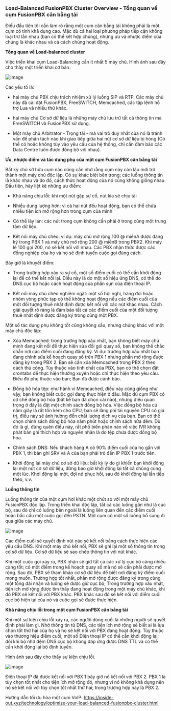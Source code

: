 ### Load-Balanced FusionPBX Cluster Overview - Tổng quan về cụm FusionPBX cân bằng tải

Điều đầu tiên tôi cần làm rõ rằng một cụm cân bằng tải không phải là một cụm có tính khả dụng cao. Mặc dù cả hai loại phương pháp tiếp cận không loại trừ lẫn nhau (bạn có thể kết hợp chúng), nhưng ưu và nhược điểm của chúng là khác nhau và cả cách chúng hoạt động. 

**Tổng quan về Load-balanced cluster**

Việc triển khai cụm Load-Balancing cần ít nhất 5 máy chủ. Hình ảnh sau đây cho thấy một triển khai cơ bản.

![image](https://user-images.githubusercontent.com/69178270/141229831-b89d0033-3e8f-48fa-a18e-03de5d234b83.png)

Các yếu tố là:

 - hai máy chủ PBX chịu trách nhiệm xử lý luồng SIP và RTP. Các máy chủ này đã cài đặt FusionPBX, FreeSWITCH, Memcached, các tập lệnh hỗ trợ Lua và nhiều thứ khác.

 - hai máy chủ Cơ sở dữ liệu là những máy chủ lưu trữ tất cả thông tin mà FreeSWITCH và FusionPBX sử dụng.

 - Một máy chủ Arbitrator - Trọng tài - mà vai trò duy nhất của nó là tránh vấn đề phân tách não khi giao tiếp giữa hai nút cơ sở dữ liệu bị hỏng (Có thể có hoặc không tùy vào yêu cầu của hệ thống, chỉ cần đảm bảo các Data Centre luôn được đồng bộ với nhau).

**Ưu, nhược điểm và tác dụng phụ của một cụm FusionPBX cân bằng tải**

Bất kỳ chủ sở hữu cụm nào cũng cần nhớ rằng cụm này còn lâu mới trở thành một máy chủ độc lập. Có sự khác biệt bên trong; các luồng thông tin là khác nhau và do đó, cách thức hoạt động của nó cũng không giống nhau. Đầu tiên, hãy liệt kê những ưu điểm:

 - Khả năng chịu lỗi: khi một nút gặp sự cố, nút kia sẽ chịu tải

 - Nhiều dung lượng hơn: vì cả hai nút đều hoạt động, bạn có thể chứa nhiều tiện ích mở rộng hơn trong cụm của mình

 - Có thể lây lan: các nút trong cụm không cần phải ở trong cùng một trung tâm dữ liệu.

 - Kết nối máy chủ chéo: ví dụ: máy chủ mở rộng 100 @ miềnA được đăng ký trong PBX 1 và máy chủ mở rộng 200 @ miềnB trong PBX2. Khi máy lẻ 100 gọi 200, nó sẽ kết nối với nhau. Các PBX nhận thức được các đồng nghiệp của họ và họ sẽ định tuyến cuộc gọi đúng cách.

Bây giờ là khuyết điểm:

 - Trong trường hợp xảy ra sự cố, một số điểm cuối có thể cần khởi động lại để có thể kết nối lại. Điều này là do một số hiệu ứng DNS, có thể do DNS cục bộ hoặc cách hoạt động của phần sụn của điện thoại IP.

 - Kết nối máy chủ chéo nghiêm ngặt: một số hội nghị, hàng đợi hoặc nhóm vòng phức tạp có thể không hoạt động nếu các điểm cuối của một đối tượng thuê nhất định được kết nối với các nút khác nhau. Cách giải quyết rõ ràng là đảm bảo tất cả các điểm cuối của một đối tượng thuê nhất định được đăng ký trong cùng một PBX.

Một số tác dụng phụ không tốt cũng không xấu, nhưng chúng khác với một máy chủ độc lập:

 - Xóa Memcached: trong trường hợp xấu nhất, bạn không biết máy chủ mình đang kết nối để thực hiện sửa đổi gói quay số, bạn không thể chắc chắn nơi các điểm cuối đang đăng ký. Ví dụ: trường hợp xấu nhất bạn đang chỉnh sửa kế hoạch quay số trên PBX 1 nhưng phần mở rộng được đăng ký trong PBX 2. Bạn sẽ cần xóa Memcached trong PBX 2 theo cách thủ công. Tùy thuộc vào tính chất của PBX, bạn có thể chọn đặt crontabs để thực hiện thường xuyên hoặc chỉ thực hiện theo yêu cầu. Điều đó phụ thuộc vào bạn; Bạn đã được cảnh báo.

 - Đồng bộ hóa tệp: như hành vi Memcached, điều này cũng giống như vậy, bạn không biết cuộc gọi đang thực hiện ở đâu. Mặc dù cụm PBX có cơ chế đồng bộ hóa (bất kể bạn đã chọn cái nào), nhưng điều quan trọng ở đây là đặt một chính sách đồng bộ hóa. Việc đồng bộ hóa cứ năm giây là rất tốn kém cho CPU, bạn sẽ lãng phí tài nguyên CPU có giá trị, điều này sẽ ảnh hưởng đến chất lượng dịch vụ của bạn. Bạn có thể chọn chính sách đồng bộ hóa năm phút hoặc chính sách nửa đêm. Dù đó là gì, đừng quên điều này, rất phổ biến phàn nàn về việc IVR không phát bản ghi thích hợp và nguyên nhân là do tệp chưa được đồng bộ hóa.

 - Chính sách DNS: Nếu khách hàng A có 90% điểm cuối của họ gần với PBX 1, thì bản ghi SRV và A của bạn phải trỏ đến IP PBX 1 trước tiên.

 - Khởi động lại máy chủ cơ sở dữ liệu: bất kỳ lý do gì khiến bạn khởi động lại một nút cơ sở dữ liệu, đừng bao giờ khởi động lại tất cả chúng cùng một lúc. Khởi động lại một, đợi nó phục hồi, sau đó khởi động lại lần tiếp theo, v.v.

**Luồng thông tin**

Luồng thông tin của một cụm hơi khác một chút so với một máy chủ FusionPBX độc lập. Trong triển khai độc lập, tất cả các luồng gần như là cục bộ, sau đó chỉ có luồng bên ngoài là luồng liên quan đến các điểm cuối hoặc bắc cầu một cuộc gọi đến PSTN. Một cụm có một số luồng bổ sung đi qua giữa các máy chủ.

![image](https://user-images.githubusercontent.com/69178270/141232441-b92b433f-b2de-4973-9c3a-b78e72af9e1d.png)

Các điểm cuối sẽ quyết định nút nào sẽ kết nối bằng cách thực hiện các yêu cầu DNS. Khi một máy chủ kết nối, PBX sẽ ghi lại một số thông tin trong cơ sở dữ liệu. Cơ sở dữ liệu sẽ sao chép thông tin với nút khác.

Khi một cuộc gọi xảy ra, PBX nhận sẽ giữ tất cả các xử lý cục bộ càng nhiều càng tốt; có một điểm trong kế hoạch quay số mà nó sẽ cần phải được mở rộng. Sau đó, PBX sẽ tham khảo cơ sở dữ liệu để biết nơi đăng ký điểm cuối mong muốn. Trường hợp tốt nhất, phần mở rộng được đăng ký trong cùng một tổng đài nhận và luồng sẽ được giữ cục bộ; Trong trường hợp xấu nhất, tiện ích mở rộng được tìm thấy đang hoạt động trong một máy chủ khác, khi đó PBX sẽ kết nối với PBX khác. PBX khác sau đó sẽ kết nối với điểm cuối cục bộ hiện tại của nó và cuộc gọi sẽ được thực hiện.

**Khả năng chịu lỗi trong một cụm FusionPBX cân bằng tải**

Khi một sự kiện chịu lỗi xảy ra, các người dùng cuối là những người sẽ quyết định phải làm gì. Nhờ thông tin từ DNS, các tiện ích mở rộng sẽ biết ai là lựa chọn tốt thứ hai của họ và họ sẽ kết nối với PBX đang hoạt động. Tùy thuộc vào thương hiệu điểm cuối, một số Điện thoại IP có thể cần khởi động lại; đôi khi bộ nhớ đệm DNS cục bộ không đáp ứng được DNS TTL và có thể cần khởi động lại bộ định tuyến.

Hình ảnh sau đây cho thấy sự kiện chịu lỗi.

![image](https://user-images.githubusercontent.com/69178270/141232533-5af069b9-043f-427b-9949-e80a38282f98.png)

Điện thoại IP đã được kết nối với PBX 1 bây giờ nó kết nối với PBX 2. PBX 1 là tùy chọn tốt nhất cho tiện ích mở rộng đó, nhưng vì nó không khả dụng nên nó sẽ kết nối với tùy chọn tốt nhất thứ hai; trong trường hợp này là PBX 2.


Hướng dẫn tối ưu hóa một cụm VoIP:
https://inside-out.xyz/technology/optimize-your-load-balanced-fusionpbx-cluster.html





